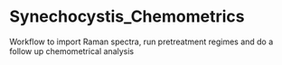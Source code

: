 # Synechocystis_Chemometrics
Workflow to import Raman spectra, run pretreatment regimes and do a follow up chemometrical analysis
